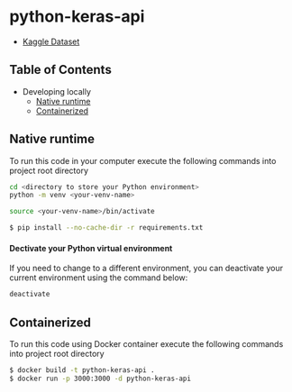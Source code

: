# python-keras-api

- [Kaggle Dataset](https://leonardofurnielis.medium.com/criando-modelos-de-machine-learning-com-ibm-watson-studio-1-de-2-35d012f8eec)

## Table of Contents

- Developing locally
  - [Native runtime](#native-runtime)
  - [Containerized](#containerized)

## Native runtime

To run this code in your computer execute the following commands into project root directory

```bash
cd <directory to store your Python environment>
python -m venv <your-venv-name>

source <your-venv-name>/bin/activate

$ pip install --no-cache-dir -r requirements.txt
```

#### Dectivate your Python virtual environment

If you need to change to a different environment, you can deactivate your current environment using the command below:

```bash
deactivate
```

## Containerized

To run this code using Docker container execute the following commands into project root directory

```bash
$ docker build -t python-keras-api .
$ docker run -p 3000:3000 -d python-keras-api
```
